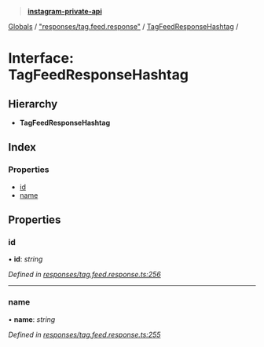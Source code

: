 > **[instagram-private-api](../README.md)**

[Globals](../README.md) / ["responses/tag.feed.response"](../modules/_responses_tag_feed_response_.md) / [TagFeedResponseHashtag](_responses_tag_feed_response_.tagfeedresponsehashtag.md) /

# Interface: TagFeedResponseHashtag

## Hierarchy

* **TagFeedResponseHashtag**

## Index

### Properties

* [id](_responses_tag_feed_response_.tagfeedresponsehashtag.md#id)
* [name](_responses_tag_feed_response_.tagfeedresponsehashtag.md#name)

## Properties

###  id

• **id**: *string*

*Defined in [responses/tag.feed.response.ts:256](https://github.com/dilame/instagram-private-api/blob/01eb399/src/responses/tag.feed.response.ts#L256)*

___

###  name

• **name**: *string*

*Defined in [responses/tag.feed.response.ts:255](https://github.com/dilame/instagram-private-api/blob/01eb399/src/responses/tag.feed.response.ts#L255)*